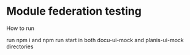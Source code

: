 # Module federation testing

How to run

run npm i and npm run start in both docu-ui-mock and planis-ui-mock directories
